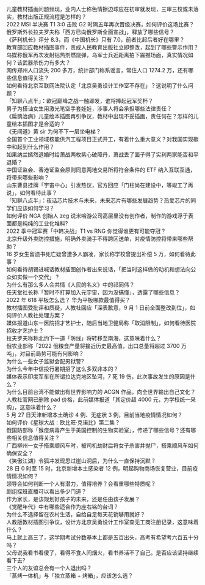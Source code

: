 儿童教材插画问题频现，业内人士称色情擦边球应在初审就发现，三审三校或未落实，教材出版正规流程是怎样的？  
2022 MSI 半决赛 T1 3:0 击败 G2 时隔五年再次晋级决赛，如何评价这场比赛？  
俄罗斯外长拉夫罗夫称「西方已向俄罗斯全面宣战」，释放了哪些信号？  
《萨利机长》评分 8.3，而《中国机长》只有 7.0，前者比起后者好在哪里？  
教育部回应教材插图事件，责成人民教育出版社立即整改，起到了哪些警示作用？  
乌媒称俄军再次发射铝热剂燃烧弹，乌军士兵近距离拍下震撼场面，真实情况如何？该武器杀伤力有多大？  
网传郑州人口流失 200 多万，统计部门称系谣言，常住人口 1274.2 万，还有哪些信息值得关注？  
如何看待北京互联网法院认定「北京吴勇设计工作室不存在」？这说明了什么问题？  
「知聊八点半」：欧冠巅峰之战一触即发，谁将捧起冠军奖杯？  
男子为搭讪女生用激光笔空手套娃娃，涉事人将会承担哪些法律责任？  
《扁鹊治病》儿童绘本插图再引争议，教材中出现不妥插画，责任何在？怎样的儿童绘本插图才是合适的？  
《无间道》黄 sir 为何不下一层坐电梯？  
全国首个工业领域核能供汽工程项目正式开工，有着什么重大意义？对我国实现碳中和起到什么作用？  
如果纳兰嫣然退婚时给萧战两枚紫心破障丹，萧战丢了面子得了实利两家能否和平退婚？  
中国证监会、香港证监会原则同意两地交易所将符合条件的 ETF 纳入互联互通，将带来哪些影响？  
山东曹县挂牌「宇宙中心」引发热议，官方回应「门柱尚在建设中，等竣工了再说」，如何看待此事？  
「知聊八点半」：夜话芯片技术与未来，未来芯片有哪些发展趋势？热爱芯片的同学们应该如何学习？  
如何评价 NGA 创始人 zeg 说米哈游公司高层里没有创作者，制作的游戏浮于表面都是纯纯的工业化堆料?  
2022 季中冠军赛「中韩决战」T1 vs RNG 你觉得谁更有可能夺冠？  
北京升级外卖防控措施，明确外卖骑手不得跨区送单，对疫情防控将带来哪些帮助？  
16 岁女生留遗书死亡疑曾遭多人霸凌，家长称学校曾提出补偿 5 万，如何看待此事？  
如何看待胡锡进喊话教材插图创作者出来说话，「把当时这样做的动机和想法向公众如实做一个交代」？  
为什么有那么多人会共情《人民的名义》中的祁同伟？  
任天堂社长称「暂时不打算加入元宇宙，因为没搞懂」，透露了哪些信息？  
2022 年 618 平板怎么选？ 华为平板哪款最值得买？  
教材插图受批评和质疑，人教社回应「深表歉意，9 月 1 日前全面整改到位」，如何评价人教社处理方案？  
媒体报道山东一医院招才艺护士，随后当地卫健局称「取消限制」，如何看待医院招收才艺护士？  
拉夫罗夫称称北约下一道「防线」将转移至南海，这意味着什么？  
俄农业部称「2022 俄粮食产量将接近历史最高值，出口总量将超过 3700 万吨」，对目前局势可能有何影响？  
为什么一些女子监狱会配男狱警?  
为什么今年中信投行暑期招了这么多双非本的？  
媒体表示印度军车在所谓拉达克地区坠河，7 死 19 伤，此次事故发生的原因是什么？  
为什么目前台湾不能做出有世界影响力的 ACGN 作品，向全世界输出自己文化？  
人教社官网已删除 pad 价格，此前媒体报道「其定价超 4000 元，为学校统一采购」，这意味着什么？  
5 月 27 日天津新增本土确诊 4 例、无症状 3 例，目前当地疫情情况如何？  
如何评价《星球大战：欧比旺·克诺比》第二集？  
俄国防部称「猴痘病毒产生于美国控制的生物实验室」，传递了哪些信号？还有哪些相关信息值得关注？  
广西柳州一女子搭乘顺风车时，被司机劫财后将女子杀害并抛尸，搭乘顺风车如何确保安全？  
《笑傲江湖》令狐冲发现思过崖山洞后，为什么一直保持沉默？  
28 日 0 时至 15 时，北京新增本土感染者 12 例，明起购物商场恢复营业，目前疫情情况如何？  
领导会如何判断一个人有潜力，值得培养？会看重哪些特质呢？  
剧组探班直播可以看出多少门道？  
作为家长，是该规划好孩子的未来，还是任由孩子发展？  
《觉醒年代》中有哪些适合作为座右铭的台词？  
为什么不选择留在农村生活，自给自足每天花销够用就好？  
人教版教材插图引争议，设计方北京吴勇设计工作室查无工商注册记录，这意味着什么？  
马上就上高三了，这学期考试分数基本上都是五百出头，高考有希望考六百五十分吗？  
父母说我看书看傻了，看得不食人间烟火，看书养活不了自己。是否应该坚持继续看下去?  
三个人的友谊总会有一个人退出吗？  
「蒸烤一体机」与「独立蒸箱 + 烤箱」，应该怎么选？  
